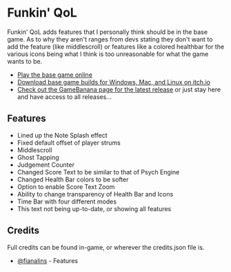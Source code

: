 # Funkin' QoL

Funkin' QoL adds features that I personally think should be in the base game. As to why they aren't ranges from devs stating they don't want to add the feature (like middlescroll) or features like a colored healthbar for the various icons being what I think is too unreasonable for what the game wants to be.

- [Play the base game online](https://www.newgrounds.com/portal/view/770371)
- [Download base game builds for Windows, Mac, and Linux on itch.io](https://ninja-muffin24.itch.io/funkin)
- [Check out the GameBanana page for the latest release](https://gamebanana.com/mods/522085)
  or just stay here and have access to all releases...

## Features

- Lined up the Note Splash effect
- Fixed default offset of player strums
- Middlescroll
- Ghost Tapping
- Judgement Counter
- Changed Score Text to be similar to that of Psych Engine
- Changed Health Bar colors to be softer
- Option to enable Score Text Zoom
- Ability to change transparency of Health Bar and Icons
- Time Bar with four different modes
- This text not being up-to-date, or showing all features

## Credits

Full credits can be found in-game, or wherever the credits.json file is.

- [@fianalins](https://www.youtube.com/fianalins) - Features
